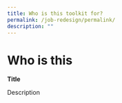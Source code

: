 ```yaml
---
title: Who is this toolkit for?
permalink: /job-redesign/permalink/
description: ""
---
```

# Who is this


**Title**

Description